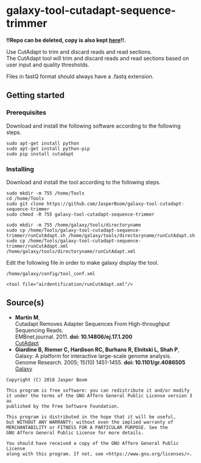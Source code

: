 # galaxy-tool-cutadapt-sequence-trimmer

__!!Repo can be deleted, copy is also kept [here](https://github.com/JasperBoom/galaxy-tools-naturalis-internship)!!.__

Use CutAdapt to trim and discard reads and read sections.  
The CutAdapt tool will trim and discard reads and read sections based on user input and quality thresholds.

Files in fastQ format should always have a .fastq extension.

## Getting started

### Prerequisites
Download and install the following software according to the following steps.
```
sudo apt-get install python
sudo apt-get install python-pip
sudo pip install cutadapt
```

### Installing
Download and install the tool according to the following steps.
```
sudo mkdir -m 755 /home/Tools
cd /home/Tools
sudo git clone https://github.com/JasperBoom/galaxy-tool-cutadapt-sequence-trimmer
sudo chmod -R 755 galaxy-tool-cutadapt-sequence-trimmer
```
```
sudo mkdir -m 755 /home/galaxy/tools/directoryname
sudo cp /home/Tools/galaxy-tool-cutadapt-sequence-trimmer/runCutAdapt.sh /home/galaxy/tools/directoryname/runCutAdapt.sh
sudo cp /home/Tools/galaxy-tool-cutadapt-sequence-trimmer/runCutAdapt.xml /home/galaxy/tools/directoryname/runCutAdapt.xml
```
Edit the following file in order to make galaxy display the tool.
```
/home/galaxy/config/tool_conf.xml
```
```
<tool file="airdentification/runCutAdapt.xml"/>
```

## Source(s)
* __Martin M__,  
  Cutadapt Removes Adapter Sequences From High-throughput Sequencing Reads.  
  EMBnet.journal. 2011. __doi: 10.14806/ej.17.1.200__  
  [CutAdapt](http://cutadapt.readthedocs.io/en/stable/guide.html)
* __Giardine B, Riemer C, Hardison RC, Burhans R, Elnitski L, Shah P__,  
  Galaxy: A platform for interactive large-scale genome analysis.  
  Genome Research. 2005; 15(10) 1451-1455. __doi: 10.1101/gr.4086505__  
  [Galaxy](https://www.galaxyproject.org/)

```
Copyright (C) 2018 Jasper Boom

This program is free software: you can redistribute it and/or modify
it under the terms of the GNU Affero General Public License version 3 as
published by the Free Software Foundation.

This program is distributed in the hope that it will be useful,
but WITHOUT ANY WARRANTY; without even the implied warranty of
MERCHANTABILITY or FITNESS FOR A PARTICULAR PURPOSE. See the
GNU Affero General Public License for more details.

You should have received a copy of the GNU Affero General Public License
along with this program. If not, see <https://www.gnu.org/licenses/>.
```
